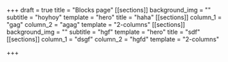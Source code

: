+++
draft = true
title = "Blocks page"
[[sections]]
background_img = ""
subtitle = "hoyhoy"
template = "hero"
title = "haha"
[[sections]]
column_1 = "gag"
column_2 = "agag"
template = "2-columns"
[[sections]]
background_img = ""
subtitle = "hgf"
template = "hero"
title = "sdf"
[[sections]]
column_1 = "dsgf"
column_2 = "hgfd"
template = "2-columns"

+++
